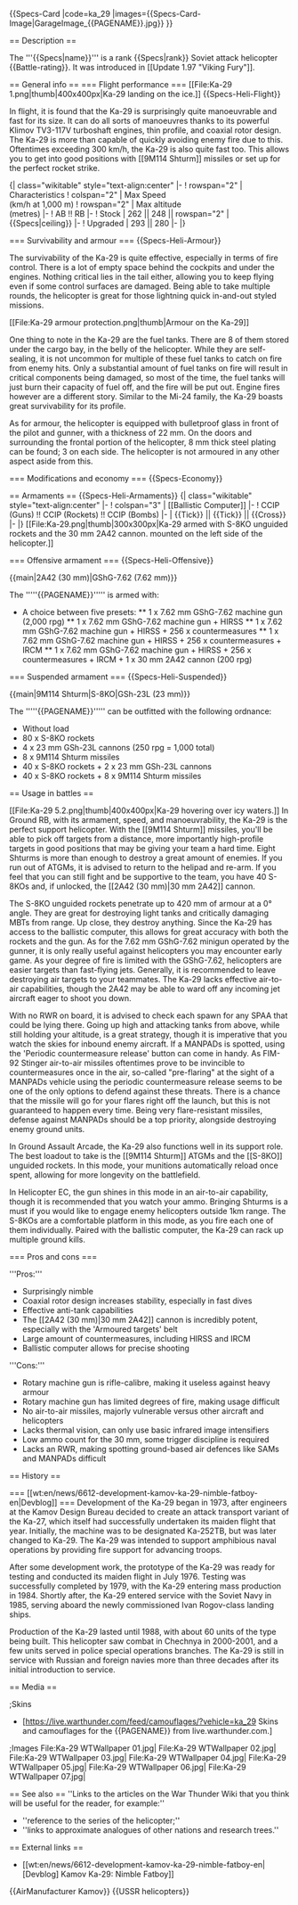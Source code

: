 {{Specs-Card
|code=ka_29
|images={{Specs-Card-Image|GarageImage_{{PAGENAME}}.jpg}}
}}

== Description ==
<!-- ''In the description, the first part should be about the history of and the creation and combat usage of the helicopter, as well as its key features. In the second part, tell the reader about the helicopter in the game. Insert a screenshot of the vehicle, so that if the novice player does not remember the vehicle by name, he will immediately understand what kind of vehicle the article is talking about.'' -->
The '''{{Specs|name}}''' is a rank {{Specs|rank}} Soviet attack helicopter {{Battle-rating}}. It was introduced in [[Update 1.97 "Viking Fury"]].

== General info ==
=== Flight performance ===
[[File:Ka-29 1.png|thumb|400x400px|Ka-29 landing on the ice.]]
{{Specs-Heli-Flight}}
<!-- ''Describe how the helicopter behaves in the air. Speed, manoeuvrability, acceleration and allowable loads - these are the most important characteristics of the vehicle.'' -->
In flight, it is found that the Ka-29 is surprisingly quite manoeuvrable and fast for its size. It can do all sorts of manoeuvres thanks to its powerful Klimov TV3-117V turboshaft engines, thin profile, and coaxial rotor design. The Ka-29 is more than capable of quickly avoiding enemy fire due to this. Oftentimes exceeding 300 km/h, the Ka-29 is also quite fast too. This allows you to get into good positions with [[9M114 Shturm]] missiles or set up for the perfect rocket strike.

{| class="wikitable" style="text-align:center"
|-
! rowspan="2" | Characteristics
! colspan="2" | Max Speed<br>(km/h at 1,000 m)
! rowspan="2" | Max altitude<br>(metres)
|-
! AB !! RB
|-
! Stock
| 262 || 248 || rowspan="2" | {{Specs|ceiling}}
|-
! Upgraded
| 293 || 280
|-
|}

=== Survivability and armour ===
{{Specs-Heli-Armour}}
<!--''Examine the survivability of the helicopter. Note how vulnerable the structure is and how secure the pilot is, whether the fuel tanks are armoured, etc. Describe the armour, if there is any, and also mention the vulnerability of other critical systems.''-->

The survivability of the Ka-29 is quite effective, especially in terms of fire control. There is a lot of empty space behind the cockpits and under the engines. Nothing critical lies in the tail either, allowing you to keep flying even if some control surfaces are damaged. Being able to take multiple rounds, the helicopter is great for those lightning quick in-and-out styled missions.

[[File:Ka-29 armour protection.png|thumb|Armour on the Ka-29]]

One thing to note in the Ka-29 are the fuel tanks. There are 8 of them stored under the cargo bay, in the belly of the helicopter. While they are self-sealing, it is not uncommon for multiple of these fuel tanks to catch on fire from enemy hits. Only a substantial amount of fuel tanks on fire will result in critical components being damaged, so most of the time, the fuel tanks will just burn their capacity of fuel off, and the fire will be put out. Engine fires however are a different story. Similar to the Mi-24 family, the Ka-29 boasts great survivability for its profile.

As for armour, the helicopter is equipped with bulletproof glass in front of the pilot and gunner, with a thickness of 22 mm. On the doors and surrounding the frontal portion of the helicopter, 8 mm thick steel plating can be found; 3 on each side. The helicopter is not armoured in any other aspect aside from this.

=== Modifications and economy ===
{{Specs-Economy}}

== Armaments ==
{{Specs-Heli-Armaments}}
{| class="wikitable" style="text-align:center"
|-
! colspan="3" | [[Ballistic Computer]]
|-
! CCIP (Guns) !! CCIP (Rockets) !! CCIP (Bombs)
|-
| {{Tick}} || {{Tick}} || {{Cross}}
|-
|}
[[File:Ka-29.png|thumb|300x300px|Ka-29 armed with S-8KO unguided rockets and the 30 mm 2A42 cannon. mounted on the left side of the helicopter.]]

=== Offensive armament ===
{{Specs-Heli-Offensive}}
<!-- ''Describe the offensive armament of the helicopter, if any. Describe how effective the cannons and machine guns are in battle, also what ammunition belts or drums are better to use. If there is no offensive weaponry, delete this subsection.'' -->
{{main|2A42 (30 mm)|GShG-7.62 (7.62 mm)}}

The '''''{{PAGENAME}}''''' is armed with:

* A choice between five presets:
** 1 x 7.62 mm GShG-7.62 machine gun (2,000 rpg)
** 1 x 7.62 mm GShG-7.62 machine gun + HIRSS
** 1 x 7.62 mm GShG-7.62 machine gun + HIRSS + 256 x countermeasures
** 1 x 7.62 mm GShG-7.62 machine gun + HIRSS + 256 x countermeasures + IRCM
** 1 x 7.62 mm GShG-7.62 machine gun + HIRSS + 256 x countermeasures + IRCM + 1 x 30 mm 2A42 cannon (200 rpg)

=== Suspended armament ===
{{Specs-Heli-Suspended}}
<!-- ''Describe the helicopter's suspended armament: additional cannons under the winglets, any bombs, and rockets. Since any helicopter is essentially only a platform for suspended weaponry, this section is significant and deserves your special attention. If there is no suspended weaponry remove this subsection.'' -->
{{main|9M114 Shturm|S-8KO|GSh-23L (23 mm)}}

The '''''{{PAGENAME}}''''' can be outfitted with the following ordnance:

* Without load
* 80 x S-8KO rockets
* 4 x 23 mm GSh-23L cannons (250 rpg = 1,000 total)
* 8 x 9M114 Shturm missiles
* 40 x S-8KO rockets + 2 x 23 mm GSh-23L cannons
* 40 x S-8KO rockets + 8 x 9M114 Shturm missiles

== Usage in battles ==
<!--''Describe the tactics of playing in a helicopter, the features of using the helicopter in a team and advice on tactics. Refrain from creating a "guide" - do not impose a single point of view, but instead, give the reader food for thought. Examine the most dangerous enemies and give recommendations on fighting them. If necessary, note the specifics of the game in different modes (AB, RB, SB).''-->
[[File:Ka-29 5.2.png|thumb|400x400px|Ka-29 hovering over icy waters.]]
In Ground RB, with its armament, speed, and manoeuvrability, the Ka-29 is the perfect support helicopter. With the [[9M114 Shturm]] missiles, you'll be able to pick off targets from a distance, more importantly high-profile targets in good positions that may be giving your team a hard time. Eight Shturms is more than enough to destroy a great amount of enemies. If you run out of ATGMs, it is advised to return to the helipad and re-arm. If you feel that you can still fight and be supportive to the team, you have 40 S-8KOs and, if unlocked, the [[2A42 (30 mm)|30 mm 2A42]] cannon. 

The S-8KO unguided rockets penetrate up to 420 mm of armour at a 0° angle. They are great for destroying light tanks and critically damaging MBTs from range. Up close, they destroy anything. Since the Ka-29 has access to the ballistic computer, this allows for great accuracy with both the rockets and the gun. As for the 7.62 mm GShG-7.62 minigun operated by the gunner, it is only really useful against helicopters you may encounter early game. As your degree of fire is limited with the GShG-7.62, helicopters are easier targets than fast-flying jets. Generally, it is recommended to leave destroying air targets to your teammates. The Ka-29 lacks effective air-to-air capabilities, though the 2A42 may be able to ward off any incoming jet aircraft eager to shoot you down. 

With no RWR on board, it is advised to check each spawn for any SPAA that could be lying there. Going up high and attacking tanks from above, while still holding your altitude, is a great strategy, though it is imperative that you watch the skies for inbound enemy aircraft. If a MANPADs is spotted, using the 'Periodic countermeasure release' button can come in handy. As FIM-92 Stinger air-to-air missiles oftentimes prove to be invincible to countermeasures once in the air, so-called "pre-flaring" at the sight of a MANPADs vehicle using the periodic countermeasure release seems to be one of the only options to defend against these threats. There is a chance that the missile will go for your flares right off the launch, but this is not guaranteed to happen every time. Being very flare-resistant missiles, defense against MANPADs should be a top priority, alongside destroying enemy ground units.

In Ground Assault Arcade, the Ka-29 also functions well in its support role. The best loadout to take is the [[9M114 Shturm]] ATGMs and the [[S-8KO]] unguided rockets. In this mode, your munitions automatically reload once spent, allowing for more longevity on the battlefield.

In Helicopter EC, the gun shines in this mode in an air-to-air capability, though it is recommended that you watch your ammo. Bringing Shturms is a must if you would like to engage enemy helicopters outside 1km range. The S-8KOs are a comfortable platform in this mode, as you fire each one of them individually. Paired with the ballistic computer, the Ka-29 can rack up multiple ground kills.

=== Pros and cons ===
<!-- ''Summarise and briefly evaluate the vehicle in terms of its characteristics and combat effectiveness. Mark its pros and cons in the bulleted list. Try not to use more than 6 points for each of the characteristics. Avoid using categorical definitions such as "bad", "good" and the like - use substitutions with softer forms such as "inadequate" and "effective".'' -->

'''Pros:'''

* Surprisingly nimble
* Coaxial rotor design increases stability, especially in fast dives
* Effective anti-tank capabilities
* The [[2A42 (30 mm)|30 mm 2A42]] cannon is incredibly potent, especially with the 'Armoured targets' belt
* Large amount of countermeasures, including HIRSS and IRCM
* Ballistic computer allows for precise shooting

'''Cons:'''

* Rotary machine gun is rifle-calibre, making it useless against heavy armour
* Rotary machine gun has limited degrees of fire, making usage difficult
* No air-to-air missiles, majorly vulnerable versus other aircraft and helicopters
* Lacks thermal vision, can only use basic infrared image intensifiers
* Low ammo count for the 30 mm, some trigger discipline is required
* Lacks an RWR, making spotting ground-based air defences like SAMs and MANPADs difficult

== History ==
<!-- ''Describe the history of the creation and combat usage of the helicopter in more detail than in the introduction. If the historical reference turns out to be too long, take it to a separate article, taking a link to the article about the vehicle and adding a block "/History" (example: <nowiki>https://wiki.warthunder.com/(Vehicle-name)/History</nowiki>) and add a link to it here using the <code>main</code> template. Be sure to reference text and sources by using <code><nowiki><ref></ref></nowiki></code>, as well as adding them at the end of the article with <code><nowiki><references /></nowiki></code>. This section may also include the vehicle's dev blog entry (if applicable) and the in-game encyclopedia description (under <code><nowiki>=== In-game description ===</nowiki></code>, also if applicable).'' -->

=== [[wt:en/news/6612-development-kamov-ka-29-nimble-fatboy-en|Devblog]] ===
Development of the Ka-29 began in 1973, after engineers at the Kamov Design Bureau decided to create an attack transport variant of the Ka-27, which itself had successfully undertaken its maiden flight that year. Initially, the machine was to be designated Ka-252TB, but was later changed to Ka-29. The Ka-29 was intended to support amphibious naval operations by providing fire support for advancing troops.

After some development work, the prototype of the Ka-29 was ready for testing and conducted its maiden flight in July 1976. Testing was successfully completed by 1979, with the Ka-29 entering mass production in 1984. Shortly after, the Ka-29 entered service with the Soviet Navy in 1985, serving aboard the newly commissioned Ivan Rogov-class landing ships.

Production of the Ka-29 lasted until 1988, with about 60 units of the type being built. This helicopter saw combat in Chechnya in 2000-2001, and a few units served in police special operations branches. The Ka-29 is still in service with Russian and foreign navies more than three decades after its initial introduction to service.

== Media ==
<!-- ''Excellent additions to the article would be video guides, screenshots from the game, and photos.'' -->

;Skins

* [https://live.warthunder.com/feed/camouflages/?vehicle=ka_29 Skins and camouflages for the {{PAGENAME}} from live.warthunder.com.]

;Images
<gallery mode="packed" heights="150">
File:Ka-29 WTWallpaper 01.jpg|
File:Ka-29 WTWallpaper 02.jpg|
File:Ka-29 WTWallpaper 03.jpg|
File:Ka-29 WTWallpaper 04.jpg|
File:Ka-29 WTWallpaper 05.jpg|
File:Ka-29 WTWallpaper 06.jpg|
File:Ka-29 WTWallpaper 07.jpg|
</gallery>

== See also ==
''Links to the articles on the War Thunder Wiki that you think will be useful for the reader, for example:''

* ''reference to the series of the helicopter;''
* ''links to approximate analogues of other nations and research trees.''

== External links ==
<!-- ''Paste links to sources and external resources, such as:''
* ''topic on the official game forum;''
* ''other literature.'' -->

* [[wt:en/news/6612-development-kamov-ka-29-nimble-fatboy-en|[Devblog] Kamov Ka-29: Nimble Fatboy]]

{{AirManufacturer Kamov}}
{{USSR helicopters}}
